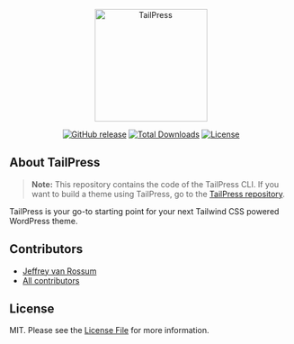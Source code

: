 <p align="center"><a href="https://tailpress.io" target="_blank"><img src="https://raw.githubusercontent.com/tailpress/art/main/logo.svg" width="200" alt="TailPress"></a></p>

<p align="center">
<a href="https://github.com/tailpress/cli/releases/"><img src="https://img.shields.io/github/release/tailpress/cli?include_prereleases=&sort=semver" alt="GitHub release"></a>
<a href="https://packagist.org/packages/tailpress/cli"><img src="https://img.shields.io/packagist/dt/tailpress/cli" alt="Total Downloads"></a>
<a href="#license"><img src="https://img.shields.io/badge/License-MIT-blue" alt="License"></a>
</p>

## About TailPress

> **Note:** This repository contains the code of the TailPress CLI. If you want to build a theme using TailPress, go to the [TailPress repository](https://github.com/tailpress/tailpress).

TailPress is your go-to starting point for your next Tailwind CSS powered WordPress theme.

## Contributors

- [Jeffrey van Rossum](https://github.com/jeffreyvr)
- [All contributors](https://github.com/tailpress/cli/graphs/contributors)

## License

MIT. Please see the [License File](/LICENSE) for more information.
